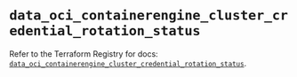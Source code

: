 # `data_oci_containerengine_cluster_credential_rotation_status`

Refer to the Terraform Registry for docs: [`data_oci_containerengine_cluster_credential_rotation_status`](https://registry.terraform.io/providers/hashicorp/oci/7.19.0/docs/data-sources/containerengine_cluster_credential_rotation_status).
